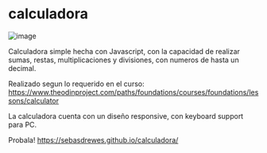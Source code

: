 # calculadora
![image](https://user-images.githubusercontent.com/81722772/121595652-dbc1cd00-ca14-11eb-9371-f41628d528d9.png)

Calculadora simple hecha con Javascript, con la capacidad de realizar sumas, restas, multiplicaciones y divisiones, con numeros de hasta un decimal.

Realizado segun lo requerido en el curso: https://www.theodinproject.com/paths/foundations/courses/foundations/lessons/calculator

La calculadora cuenta con un diseño responsive, con keyboard support para PC.

Probala! https://sebasdrewes.github.io/calculadora/
